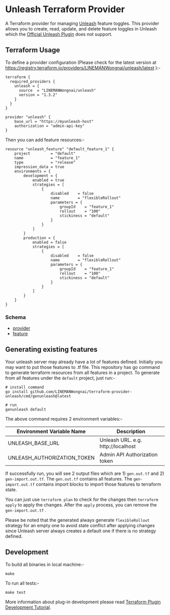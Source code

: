 # Unleash Terraform Provider

A Terraform provider for managing [Unleash](https://unleash.github.io/) feature toggles. This provider allows you to
create, read, update, and delete feature toggles in Unleash which
the [Official Unleash Plugin](https://github.com/Unleash/terraform-provider-unleash) does not support.

## Terraform Usage

To define a provider configuration (Please check for the latest version at https://registry.terraform.io/providers/LINEMANWongnai/unleash/latest
):-

```
terraform {
  required_providers {
    unleash = {
      source  = "LINEMANWongnai/unleash"
      version = "1.3.2"
    }
  }
}

provider "unleash" {
    base_url = "https://myunleash-host"
    authorization = "admin-api-key"
}
```

Then you can add feature resources:-

```
resource "unleash_feature" "default_feature_1" {
    project         = "default"
    name            = "feature_1"
    type            = "release"
    impression_data = true
    environments = {
        development = {
            enabled = true
            strategies = [
                {
                    disabled    = false
                    name        = "flexibleRollout"
                    parameters = {
                        groupId    = "feature_1"
                        rollout    = "100"
                        stickiness = "default"
                    }
                }
            ]
        }
        production = {
            enabled = false
            strategies = [
                {
                    disabled    = false
                    name        = "flexibleRollout"
                    parameters = {
                        groupId    = "feature_1"
                        rollout    = "100"
                        stickiness = "default"
                    }
                }
            ]
        }
    }
}
```

### Schema

* [provider](docs/index.md)
* [feature](docs/resources/feature.md)

## Generating existing features

Your unleash server may already have a lot of features defined. Initially you may want to put those features to .tf
file. This repository has go command to generate terraform resources from all features in a project. To generate from
all features under the `default` project, just run:-

```
# install command
go install github.com/LINEMANWongnai/terraform-provider-unleash/cmd/genunleash@latest

# run
genunleash default
```

The above command requires 2 environment variables:-

| Environment Variable Name   | Description                        |
|-----------------------------|------------------------------------|
| UNLEASH_BASE_URL            | Unleash URL. e.g. http://localhost |
| UNLEASH_AUTHORIZATION_TOKEN | Admin API Authorization token      |

If successfully run, you will see 2 output files which are 1) `gen.out.tf` and 2) `gen-import.out.tf`. The `gen.out.tf`
contains all features. The `gen-import.out.tf` contains import blocks to import those features to terraform state.

You can just use `terraform plan` to check for the changes then `terraform apply` to apply the changes. After
the `apply` process, you can remove the `gen-import.out.tf` .

Please be noted that the generated always generate `flexibleRollout` strategy for an empty one to avoid state conflict
after applying changes since Unleash server always creates a default one if there is no strategy defined.

## Development

To build all binaries in local machine:-

```
make 
```

To run all tests:-

```
make test
```

More information about plug-in development please
read [Terraform Plugin Development Tutorial](https://developer.hashicorp.com/terraform/tutorials/providers-plugin-framework).

